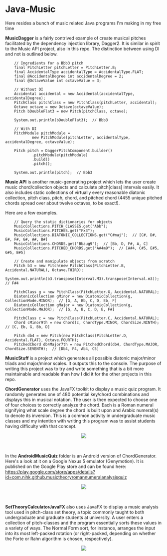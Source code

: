 # Java-Music
Here resides a bunch of music related Java programs I'm making in my free time

**MusicDagger** is a fairly contrived example of create musical pitches facilitated by the dependency injection library, Dagger2. It is similar in spirit to the Music API project, also in this repo. The distinction between using DI and not is outlined below.

        // Ingredients for a Bbb3 pitch
        final PitchLetter pitchLetter = PitchLetter.B;
        final AccidentalType accidentalType = AccidentalType.FLAT;
        final @AccidentalDegree int accidentalDegree = 2;
        final @OctaveValue int octaveValue = 3;

        // Without DI
        Accidental accidental = new Accidental(accidentalType, accidentalDegree);
        PitchClass pitchClass = new PitchClass(pitchLetter, accidental);
        Octave octave = new Octave(octaveValue);
        Pitch bDoubleFlat3 = new Pitch(pitchClass, octave);

        System.out.println(bDoubleFlat3);  // Bbb3

        // With DI
        PitchModule pitchModule = 
                new PitchModule(pitchLetter, accidentalType, accidentalDegree, octaveValue);

        Pitch pitch = DaggerPitchComponent.builder()
                .pitchModule(pitchModule)
                .build()
                .pitch();

        System.out.println(pitch);  // Bbb3

**Music API** is another music-generating project which lets the user create music chord/collection objects and calculate
pitch[class] intervals easily. It also includes static collections of virtually every reasonable diatonic collection, pitch class, pitch, chord, and pitched chord (4455 unique pitched chords spread over about twelve octaves, to be exact!).

Here are a few examples.

        // Query the static dictionaries for objects
        MusicCollections.PITCH_CLASSES.get("Abb");
        MusicCollections.PITCHES.get("Fx3");
        MusicCollections.DIATONIC_COLLECTIONS.get("C#maj");  // [C#, D#, E#, F#, G#, A#, B#]
        MusicCollections.CHORDS.get("Bbaug9");  // [Bb, D, F#, A, C]
        MusicCollections.PITCHED_CHORDS.get("A#4m9");  // [A#4, C#5, E#5, G#5, B#5]
        
        // Create and manipulate objects from scratch
        Pitch b3 = new Pitch(new PitchClass(PitchLetter.B, Accidental.NATURAL), Octave.THIRD);
        System.out.println(b3.transpose(Interval.M3).transpose(Interval.m3));  // F#4 
        
        PitchClass g = new PitchClass(PitchLetter.G, Accidental.NATURAL);
        DiatonicCollection gMinor = new DiatonicCollection(g, CollectionMode.MINOR);  // [G, A, Bb, C, D, Eb, F] 
        DiatonicCollection gMajor = new DiatonicCollection(g, CollectionMode.MAJOR);  // [G, A, B, C, D, E, F#] 
        
        PitchClass c = new PitchClass(PitchLetter.C, Accidental.NATURAL);
        Chord cMinor9th = new Chord(c, ChordType.MINOR, ChordSize.NINTH);  // [C, Eb, G, Bb, D] 
        
        Pitch db4 = new Pitch(new PitchClass(PitchLetter.D, Accidental.FLAT), Octave.FOURTH);
        PitchedChord db4Major7th = new PitchedChord(db4, ChordType.MAJOR, ChordSize.SEVENTH);  // [Db4, F4, Ab4, C5] 

**MusicStuff** is a project which generates all possible diatonic major/minor triads and major/minor scales. 
It outputs this to the console. The purpose of writing this project was to try and write something that is
a bit more maintainable and readable than how I did it for the other projects in this repo.


**ChordGenerator** uses the JavaFX toolkit to display a music quiz program. 
It randomly generates one of 480 potential key/chord combinations and displays this in musical
notation. The user is then expected to choose one of four choices to correctly analyze the
chord. Each is a Roman numeral signifying what scale degree the chord is built upon and 
Arabic numeral\(s\) to denote its inversion. This is a common activity in undergraduate music classes and my 
intention with writing this program was to assist students having difficulty with that concept.

<div align="center">
   <img src="https://github.com/nihk/Java-Music/blob/master/ChordGenerator/screenshot.png">
</div>
<br><br>

In the **AndroidMusicQuiz** folder is an Android version of ChordGenerator. Here's a look at it on a
Google Nexus 5 emulator (Genymotion). It is published on the Google Play store and can be found here:
https://play.google.com/store/apps/details?id=com.nihk.github.musictheoryromannumeralanalysisquiz

<div align="center">
   <img src="https://github.com/nihk/Java-Music/blob/master/AndroidMusicQuiz/screenshot.png">
</div>
<br><br>

**SetTheoryCalculatorJavaFX** also uses JavaFX to display a music analysis tool used in
pitch-class set theory, a topic commonly taught to both undergraduate and graduate students at university.
A user enters a collection of pitch-classes and the program essentially
sorts these values in a variety of ways. The Normal Form sort, for instance, arranges the 
input into its most left-packed rotation (or right-packed, depending
on whether the Forte or Rahn algorithm is chosen, respectively).

<div align="center">
   <img src="https://github.com/nihk/Java-Music/blob/master/SetTheoryCalculatorJavaFX/screenshot.png">
</div>
